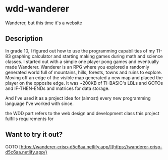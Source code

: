 # wdd-wanderer
Wanderer, but this time it's a website

## Description
In grade 10, I figured out how to use the programming capabilities of my TI-83 graphing calculator and starting making games during math and science classes. I started out with a simple one player pong games and eventually made Wanderer. Wanderer is an RPG where you explored a randomly generated world full of mountains, hills, forests, towns and ruins to explore. Moving off an edge of the visible map generated a new map and placed the player on the opposite edge. It was ~200KB of TI-BASIC's LBLs and GOTOs and IF-THEN-ENDs and matrices for data storage.

And I've used it as a project idea for (almost) every new programming language I've worked with since.

the WDD part refers to the web design and development class this project fulfills requirements for

## Want to try it out?
GOTO [https://wanderer-crisp-d5c6aa.netlify.app/](https://wanderer-crisp-d5c6aa.netlify.app/)
